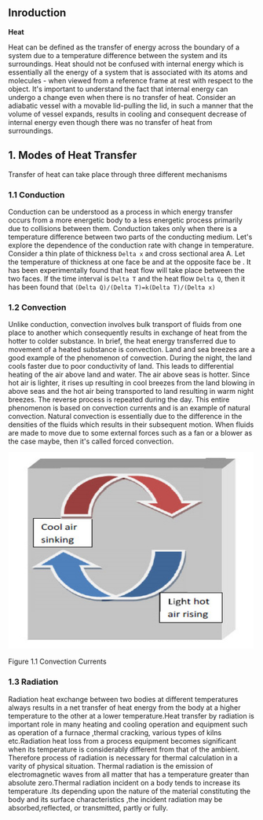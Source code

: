 ## Inroduction 

**Heat**

Heat can be defined as the transfer of energy across the boundary of a system due to a temperature difference between the system and its surroundings. Heat should not be confused with internal energy which is essentially all the energy of a system that is associated with its atoms and molecules - when viewed from a reference frame at rest with respect to the object. It's important to understand the fact that internal energy can undergo a change even when there is no transfer of heat. Consider an adiabatic vessel with a movable lid-pulling the lid, in such a manner that the volume of vessel expands, results in cooling and consequent decrease of internal energy even though there was no transfer of heat from surroundings.
           

## 1. Modes of Heat Transfer
Transfer of heat can take place through three different mechanisms
### 1.1 Conduction

Conduction can be understood as a process in which energy transfer occurs from a more energetic body to a less energetic process primarily due to collisions between them. Conduction takes only when there is a temperature difference between two parts of the conducting medium. Let's explore the dependence of the conduction rate with change in temperature. Consider a thin plate of thickness `Delta x` and cross sectional area A. Let the temperature of thickness at one face be and at the opposite face be . It has been experimentally found that heat flow will take place between the two faces. If the time interval is `Delta T` and the heat flow `Delta Q`, then it has been found that `(Delta Q)/(Delta T)=k(Delta T)/(Delta x)`
 ### 1.2 Convection               
Unlike conduction, convection involves bulk transport of fluids from one place to another which consequently results in exchange of heat from the hotter to colder substance. In brief, the heat energy transferred due to movement of a heated substance is convection. Land and sea breezes are a good example of the phenomenon of convection. During the night, the land cools faster due to poor conductivity of land. This leads to differential heating of the air above land and water. The air above seas is hotter. Since hot air is lighter, it rises up resulting in cool breezes from the land blowing in above seas and the hot air being transported to land resulting in warm night breezes. The reverse process is repeated during the day. This entire phenomenon is based on convection currents and is an example of natural convection. Natural convection is essentially due to the difference in the densities of the fluids which results in their subsequent motion. When fluids are made to move due to some external forces such as a fan or a blower as the case maybe, then it's called forced convection.
 
<img src="images/convection.jpg"  style="width:500px;height:400px;"/>
				
<p>Figure 1.1 Convection Currents</p>
                           
 ### 1.3 Radiation    
 Radiation heat exchange between two bodies at different temperatures always results in a net transfer of heat energy from the body at a higher temperature to the other at a lower temperature.Heat transfer by radiation is important role in many heating and cooling operation and equipment such as operation of a furnace ,thermal cracking, various types of kilns etc.Radiation heat loss from a process equipment becomes significant when its temperature is considerably different from that of the ambient. Therefore process of radiation is necessary for thermal calculation in a varity of physical situation. Thermal radiation is the emission of electromagnetic waves from all matter that has a temperature greater than absolute zero.Thermal radiation incident on a body tends to increase its temperature .Its depending upon the nature of the material constituting the body and its surface characteristics ,the incident radiation may be absorbed,reflected, or transmitted, partly or fully.
